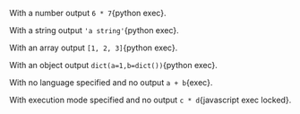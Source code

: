 With a number output `6 * 7`{python exec}.

With a string output `'a string'`{python exec}.

With an array output `[1, 2, 3]`{python exec}.

With an object output `dict(a=1,b=dict())`{python exec}.

With no language specified and no output `a + b`{exec}.

With execution mode specified and no output `c * d`{javascript exec locked}.
